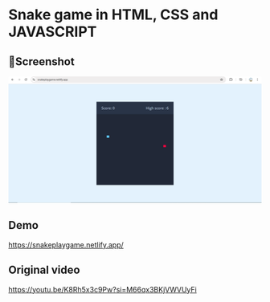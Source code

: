 # Snake game in HTML, CSS and JAVASCRIPT

## 📸Screenshot

![alt text](screenshot.PNG)

## Demo

https://snakeplaygame.netlify.app/

## Original video

https://youtu.be/K8Rh5x3c9Pw?si=M66qx3BKjVWVUyFi
